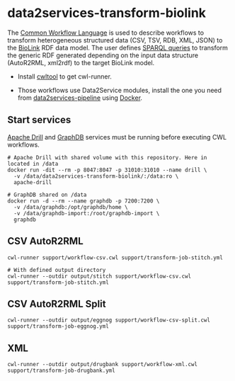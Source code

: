 # data2services-transform-biolink

The [Common Workflow Language](https://www.commonwl.org/) is used to describe workflows to transform heterogeneous structured data (CSV, TSV, RDB, XML, JSON) to the [BioLink](https://biolink.github.io/biolink-model/docs/) RDF data model. The user defines [SPARQL queries](https://github.com/MaastrichtU-IDS/data2services-transform-biolink/blob/master/mapping/pharmgkb/insert-pharmgkb.rq) to transform the generic RDF generated depending on the input data structure (AutoR2RML, xml2rdf) to the target BioLink model.

* Install [cwltool](https://github.com/common-workflow-language/cwltool#install) to get cwl-runner.

* Those workflows use Data2Service modules, install the one you need from [data2services-pipeline](https://github.com/MaastrichtU-IDS/data2services-pipeline) using [Docker](https://docs.docker.com/install/).

## Start services

[Apache Drill](https://github.com/amalic/apache-drill) and [GraphDB](https://github.com/MaastrichtU-IDS/graphdb/) services must be running before executing CWL workflows.

```shell
# Apache Drill with shared volume with this repository. Here in located in /data
docker run -dit --rm -p 8047:8047 -p 31010:31010 --name drill \ 
  -v /data/data2services-transform-biolink/:/data:ro \
  apache-drill
  
# GraphDB shared on /data
docker run -d --rm --name graphdb -p 7200:7200 \
  -v /data/graphdb:/opt/graphdb/home \
  -v /data/graphdb-import:/root/graphdb-import \
  graphdb
```

## CSV AutoR2RML

```shell
cwl-runner support/workflow-csv.cwl support/transform-job-stitch.yml

# With defined output directory
cwl-runner --outdir output/stitch support/workflow-csv.cwl support/transform-job-stitch.yml
```

## CSV AutoR2RML Split

```shell
cwl-runner --outdir output/eggnog support/workflow-csv-split.cwl support/transform-job-eggnog.yml
```

## XML

```shell
cwl-runner --outdir output/drugbank support/workflow-xml.cwl support/transform-job-drugbank.yml
```

